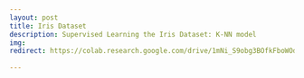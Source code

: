 ```yaml
---
layout: post
title: Iris Dataset
description: Supervised Learning the Iris Dataset: K-NN model
img: 
redirect: https://colab.research.google.com/drive/1mNi_S9obg3BOfkFboWOd8dZh32PYQGnW
      
--- 
```


